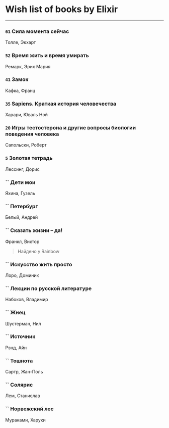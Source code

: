 # Wish list of books by Elixir
---

### `61` Сила момента сейчас
Толле, Экхарт

### `52` Время жить и время умирать
Ремарк, Эрих Мария

### `41` Замок
Кафка, Франц

### `35` Sapiens. Краткая история человечества
Харари, Юваль Ной

### `20` Игры тестостерона и другие вопросы биологии поведения человека
Сапольски, Роберт

### `5` Золотая тетрадь
Лессинг, Дорис

### `` Дети мои
Яхина, Гузель

### `` Петербург
Белый, Андрей

### `` Сказать жизни – да!
Франкл, Виктор
> Найдено у Rainbow

### `` Искусство жить просто
Лоро, Доминик

### `` Лекции по русской литературе
Набоков, Владимир

### `` Жнец
Шустерман, Нил

### `` Источник
Рэнд, Айн

### `` Тошнота
Сартр, Жан-Поль

### `` Солярис
Лем, Станислав

### `` Норвежский лес
Мураками, Харуки

